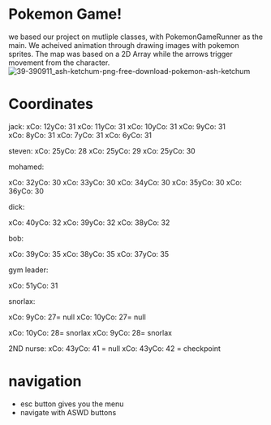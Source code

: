 # Pokemon Game!
we based our project on mutliple classes, with PokemonGameRunner as the main. We acheived animation through drawing images with pokemon sprites. The map was based on a 2D Array while the arrows trigger movement from the character.
![39-390911_ash-ketchum-png-free-download-pokemon-ash-ketchum](https://user-images.githubusercontent.com/49921653/76677094-8e437f80-6587-11ea-9fdf-d8145aadf0dc.png)
# Coordinates

jack:
xCo: 12yCo: 31
xCo: 11yCo: 31
xCo: 10yCo: 31
xCo: 9yCo: 31   
xCo: 8yCo: 31
xCo: 7yCo: 31
xCo: 6yCo: 31

steven: 
xCo: 25yCo: 28
xCo: 25yCo: 29
xCo: 25yCo: 30

mohamed:

xCo: 32yCo: 30
xCo: 33yCo: 30
xCo: 34yCo: 30
xCo: 35yCo: 30
xCo: 36yCo: 30

dick:

xCo: 40yCo: 32
xCo: 39yCo: 32
xCo: 38yCo: 32

bob:

xCo: 39yCo: 35
xCo: 38yCo: 35
xCo: 37yCo: 35

gym leader:

xCo: 51yCo: 31

snorlax:

xCo: 9yCo: 27=  null
xCo: 10yCo: 27=  null

xCo: 10yCo: 28=  snorlax
xCo: 9yCo: 28=  snorlax

2ND nurse:
xCo: 43yCo: 41 = null
xCo: 43yCo: 42 = checkpoint

# navigation
- esc button gives you the menu
- navigate with ASWD buttons
